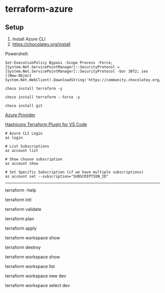 # terraform-azure
## Setup

1. Install Azure CLI
2. https://chocolatey.org/install

Powershell:

```t
Set-ExecutionPolicy Bypass -Scope Process -Force; [System.Net.ServicePointManager]::SecurityProtocol = [System.Net.ServicePointManager]::SecurityProtocol -bor 3072; iex ((New-Object System.Net.WebClient).DownloadString('https://community.chocolatey.org/install.ps1'))
```

`choco install terraform -y`

`choco install terraform --force -y`

`choco install git`

[Azure Provider](https://registry.terraform.io/providers/hashicorp/azurerm/latest/docs)

[Hashicorp Terraform Plugin for VS Code](https://marketplace.visualstudio.com/items?itemName=HashiCorp.terraform)

```t
# Azure CLI Login
az login

# List Subscriptions
az account list

# Show chosen subscription
az account show

# Set Specific Subscription (if we have multiple subscriptions)
az account set --subscription="SUBSCRIPTION_ID"
```

----------
terraform -help

terraform init 

terraform validate

terraform plan

terraform apply

terraform workspace show

terraform destroy

terraform workspace show

terraform workspace list

terraform workspace new dev

terraform workspace select dev
